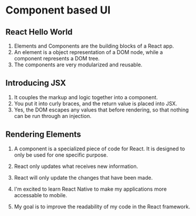 # Component based UI  

## React Hello World  

1. Elements and Components are the building blocks of a React app.  
2. An element is a object representation of a DOM node, while a component represents a DOM tree.  
3. The components are very modularized and reusable.  

## Introducing JSX  

1. It couples the markup and logic together into a component.  
2. You put it into curly braces, and the return value is placed into JSX.  
3. Yes, the DOM escapes any values that before rendering, so that nothing can be run through an injection.  

## Rendering Elements  

1. A component is a specialized piece of code for React. It is designed to only be used for one specific purpose.  
2. React only updates what receives new information.  
3. React will only update the changes that have been made.  

1. I'm excited to learn React Native to make my applications more accessable to mobile.  
2. My goal is to improve the readability of my code in the React framework.  
